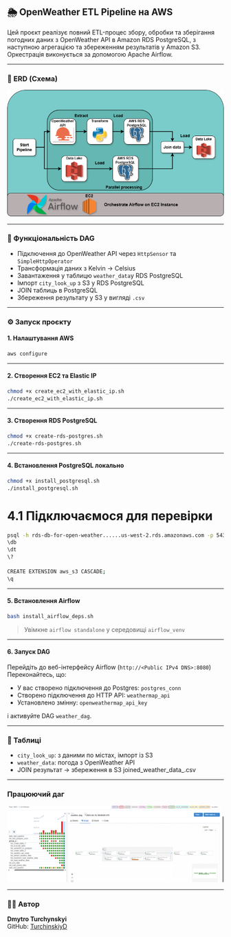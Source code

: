 ## 🌦 OpenWeather ETL Pipeline на AWS

Цей проєкт реалізує повний ETL-процес збору, обробки та зберігання погодних даних з OpenWeather API в Amazon RDS PostgreSQL, з наступною агрегацією та збереженням результатів у Amazon S3. Оркестрація виконується за допомогою Apache Airflow.

---

### 🧱 ERD (Схема)
![Schema.png](Schema.png)

---

### 🚀 Функціональність DAG

- Підключення до OpenWeather API через `HttpSensor` та `SimpleHttpOperator`
- Трансформація даних з Kelvin → Celsius
- Завантаження у таблицю `weather_data`у RDS PostgreSQL
- Імпорт `city_look_up` з S3 у RDS PostgreSQL
- JOIN таблиць в PostgreSQL
- Збереження результату у S3 у вигляді `.csv`

---

### ⚙️ Запуск проєкту

#### 1. Налаштування AWS

```bash
aws configure
```

---

#### 2. Створення EC2 та Elastic IP

```bash
chmod +x create_ec2_with_elastic_ip.sh
./create_ec2_with_elastic_ip.sh
```

---

#### 3. Створення RDS PostgreSQL

```bash
chmod +x create-rds-postgres.sh
./create-rds-postgres.sh
```

---

#### 4. Встановлення PostgreSQL локально

```bash
chmod +x install_postgresql.sh
./install_postgresql.sh
```
# 4.1 Підключаємося для перевірки
```bash
psql -h rds-db-for-open-weather......us-west-2.rds.amazonaws.com -p 5432 -U postgres -W
\db
\dt
\?

CREATE EXTENSION aws_s3 CASCADE;
\q
```

---

#### 5. Встановлення Airflow

```bash
bash install_airflow_deps.sh
```

> Увімкне `airflow standalone` у середовищі `airflow_venv`

---

#### 6. Запуск DAG

Перейдіть до веб-інтерфейсу Airflow (`http://<Public IPv4 DNS>:8080`) 
Переконайтесь, що:
- У вас створено підключення до Postgres: `postgres_conn`
- Створено підключення до HTTP API: `weathermap_api`
- Установлено змінну: `openweathermap_api_key`

і активуйте DAG `weather_dag`.

---

### 🧮 Таблиці

- `city_look_up`: з даними по містах, імпорт із S3
- `weather_data`: погода з OpenWeather API
- JOIN результат → збереження в S3 joined_weather_data_.csv

---

### Працюючий даг

![dag_process.png](dag_process.png)

---

### 🧑‍💻 Автор

**Dmytro Turchynskyi**  
GitHub: [TurchinskiyD](https://github.com/TurchinskiyD)